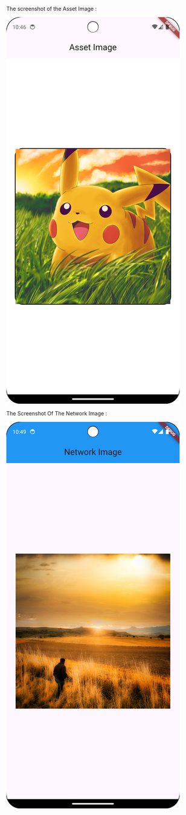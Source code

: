 The screenshot of the Asset Image : 

![image_alt](https://github.com/Uzer0001/assingment1/blob/a02f89a08c3c9c1fb7e92322d19dff6946f82ac3/Screenshot_20250909_104710.png)

The Screenshot Of The Network Image :

![image_alt](https://github.com/Uzer0001/assingment1/blob/50fcf9318a0368bc770347085ab692e50ec45290/network_Image.png)
